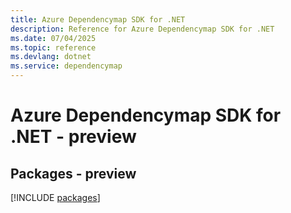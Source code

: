 ```yaml
---
title: Azure Dependencymap SDK for .NET
description: Reference for Azure Dependencymap SDK for .NET
ms.date: 07/04/2025
ms.topic: reference
ms.devlang: dotnet
ms.service: dependencymap
---
```

# Azure Dependencymap SDK for .NET - preview
## Packages - preview
[!INCLUDE [packages](dependencymap-index.md)]